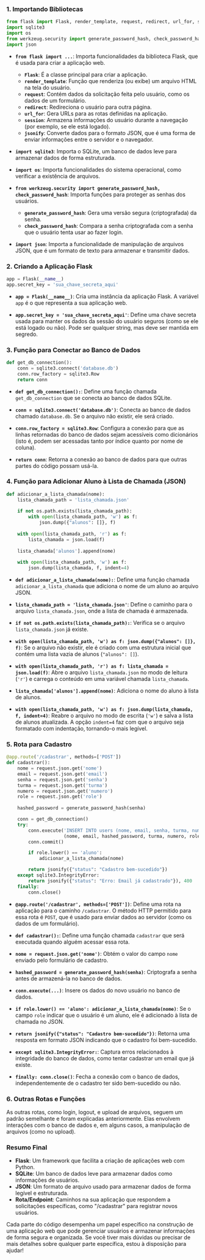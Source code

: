 ### 1. **Importando Bibliotecas**

```python
from flask import Flask, render_template, request, redirect, url_for, session, jsonify
import sqlite3
import os
from werkzeug.security import generate_password_hash, check_password_hash
import json
```

- **`from flask import ...`**: Importa funcionalidades da biblioteca Flask, que é usada para criar a aplicação web.
  - **`Flask`**: É a classe principal para criar a aplicação.
  - **`render_template`**: Função que renderiza (ou exibe) um arquivo HTML na tela do usuário.
  - **`request`**: Contém dados da solicitação feita pelo usuário, como os dados de um formulário.
  - **`redirect`**: Redireciona o usuário para outra página.
  - **`url_for`**: Gera URLs para as rotas definidas na aplicação.
  - **`session`**: Armazena informações do usuário durante a navegação (por exemplo, se ele está logado).
  - **`jsonify`**: Converte dados para o formato JSON, que é uma forma de enviar informações entre o servidor e o navegador.

- **`import sqlite3`**: Importa o SQLite, um banco de dados leve para armazenar dados de forma estruturada.

- **`import os`**: Importa funcionalidades do sistema operacional, como verificar a existência de arquivos.

- **`from werkzeug.security import generate_password_hash, check_password_hash`**: Importa funções para proteger as senhas dos usuários.
  - **`generate_password_hash`**: Gera uma versão segura (criptografada) da senha.
  - **`check_password_hash`**: Compara a senha criptografada com a senha que o usuário tenta usar ao fazer login.

- **`import json`**: Importa a funcionalidade de manipulação de arquivos JSON, que é um formato de texto para armazenar e transmitir dados.

### 2. **Criando a Aplicação Flask**

```python
app = Flask(__name__)
app.secret_key = 'sua_chave_secreta_aqui'
```

- **`app = Flask(__name__)`**: Cria uma instância da aplicação Flask. A variável `app` é o que representa a sua aplicação web.

- **`app.secret_key = 'sua_chave_secreta_aqui'`**: Define uma chave secreta usada para manter os dados da sessão do usuário seguros (como se ele está logado ou não). Pode ser qualquer string, mas deve ser mantida em segredo.

### 3. **Função para Conectar ao Banco de Dados**

```python
def get_db_connection():
    conn = sqlite3.connect('database.db')
    conn.row_factory = sqlite3.Row
    return conn
```

- **`def get_db_connection():`**: Define uma função chamada `get_db_connection` que se conecta ao banco de dados SQLite.

- **`conn = sqlite3.connect('database.db')`**: Conecta ao banco de dados chamado `database.db`. Se o arquivo não existir, ele será criado.

- **`conn.row_factory = sqlite3.Row`**: Configura a conexão para que as linhas retornadas do banco de dados sejam acessíveis como dicionários (isto é, podem ser acessadas tanto por índice quanto por nome de coluna).

- **`return conn`**: Retorna a conexão ao banco de dados para que outras partes do código possam usá-la.

### 4. **Função para Adicionar Aluno à Lista de Chamada (JSON)**

```python
def adicionar_a_lista_chamada(nome):
    lista_chamada_path = 'lista_chamada.json'
    
    if not os.path.exists(lista_chamada_path):
        with open(lista_chamada_path, 'w') as f:
            json.dump({"alunos": []}, f)
    
    with open(lista_chamada_path, 'r') as f:
        lista_chamada = json.load(f)
    
    lista_chamada['alunos'].append(nome)
    
    with open(lista_chamada_path, 'w') as f:
        json.dump(lista_chamada, f, indent=4)
```

- **`def adicionar_a_lista_chamada(nome):`**: Define uma função chamada `adicionar_a_lista_chamada` que adiciona o nome de um aluno ao arquivo JSON.

- **`lista_chamada_path = 'lista_chamada.json'`**: Define o caminho para o arquivo `lista_chamada.json`, onde a lista de chamada é armazenada.

- **`if not os.path.exists(lista_chamada_path):`**: Verifica se o arquivo `lista_chamada.json` já existe.

- **`with open(lista_chamada_path, 'w') as f: json.dump({"alunos": []}, f)`**: Se o arquivo não existir, ele é criado com uma estrutura inicial que contém uma lista vazia de alunos (`"alunos": []`).

- **`with open(lista_chamada_path, 'r') as f: lista_chamada = json.load(f)`**: Abre o arquivo `lista_chamada.json` no modo de leitura (`'r'`) e carrega o conteúdo em uma variável chamada `lista_chamada`.

- **`lista_chamada['alunos'].append(nome)`**: Adiciona o nome do aluno à lista de alunos.

- **`with open(lista_chamada_path, 'w') as f: json.dump(lista_chamada, f, indent=4)`**: Reabre o arquivo no modo de escrita (`'w'`) e salva a lista de alunos atualizada. A opção `indent=4` faz com que o arquivo seja formatado com indentação, tornando-o mais legível.

### 5. **Rota para Cadastro**

```python
@app.route('/cadastrar', methods=['POST'])
def cadastrar():
    nome = request.json.get('nome')
    email = request.json.get('email')
    senha = request.json.get('senha')
    turma = request.json.get('turma')
    numero = request.json.get('numero')
    role = request.json.get('role')
    
    hashed_password = generate_password_hash(senha)

    conn = get_db_connection()
    try:
        conn.execute('INSERT INTO users (nome, email, senha, turma, numero, role) VALUES (?, ?, ?, ?, ?, ?)',
                     (nome, email, hashed_password, turma, numero, role))
        conn.commit()

        if role.lower() == 'aluno':
            adicionar_a_lista_chamada(nome)

        return jsonify({"status": "Cadastro bem-sucedido"})
    except sqlite3.IntegrityError:
        return jsonify({"status": "Erro: Email já cadastrado"}), 400
    finally:
        conn.close()
```

- **`@app.route('/cadastrar', methods=['POST'])`**: Define uma rota na aplicação para o caminho `/cadastrar`. O método HTTP permitido para essa rota é `POST`, que é usado para enviar dados ao servidor (como os dados de um formulário).

- **`def cadastrar():`**: Define uma função chamada `cadastrar` que será executada quando alguém acessar essa rota.

- **`nome = request.json.get('nome')`**: Obtém o valor do campo `nome` enviado pelo formulário de cadastro.

- **`hashed_password = generate_password_hash(senha)`**: Criptografa a senha antes de armazená-la no banco de dados.

- **`conn.execute(...)`**: Insere os dados do novo usuário no banco de dados.

- **`if role.lower() == 'aluno': adicionar_a_lista_chamada(nome)`**: Se o campo `role` indicar que o usuário é um aluno, ele é adicionado à lista de chamada no JSON.

- **`return jsonify({"status": "Cadastro bem-sucedido"})`**: Retorna uma resposta em formato JSON indicando que o cadastro foi bem-sucedido.

- **`except sqlite3.IntegrityError:`**: Captura erros relacionados à integridade do banco de dados, como tentar cadastrar um email que já existe.

- **`finally: conn.close()`**: Fecha a conexão com o banco de dados, independentemente de o cadastro ter sido bem-sucedido ou não.

### 6. **Outras Rotas e Funções**

As outras rotas, como login, logout, e upload de arquivos, seguem um padrão semelhante e foram explicadas anteriormente. Elas envolvem interações com o banco de dados e, em alguns casos, a manipulação de arquivos (como no upload).

### **Resumo Final**
- **Flask**: Um framework que facilita a criação de aplicações web com Python.
- **SQLite**: Um banco de dados leve para armazenar dados como informações de usuários.
- **JSON**: Um formato de arquivo usado para armazenar dados de forma legível e estruturada.
- **Rota/Endpoint**: Caminhos na sua aplicação que respondem a solicitações específicas, como "/cadastrar" para registrar novos usuários.

Cada parte do código desempenha um papel específico na construção de uma aplicação web que pode gerenciar usuários e armazenar informações de forma segura e organizada. Se você tiver mais dúvidas ou precisar de mais detalhes sobre qualquer parte específica, estou à disposição para ajudar!
